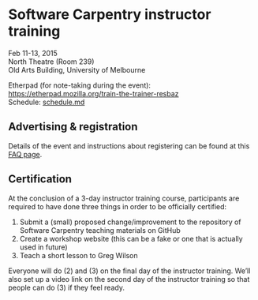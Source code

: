 # Software Carpentry instructor training

Feb 11-13, 2015  
North Theatre (Room 239)    
Old Arts Building, University of Melbourne

Etherpad (for note-taking during the event): https://etherpad.mozilla.org/train-the-trainer-resbaz  
Schedule: [schedule.md](https://github.com/resbaz/2015-02-11-instructor-training/blob/master/schedule.md)

## Advertising & registration

Details of the event and instructions about registering can be found at this [FAQ page](http://resbaz.tumblr.com/instructor-training).  
  
## Certification

At the conclusion of a 3-day instructor training course, participants are required to have done three things in order to be officially certified:  

1. Submit a (small) proposed change/improvement to the repository of Software Carpentry teaching materials on GitHub
2. Create a workshop website (this can be a fake or one that is actually used in future)
3. Teach a short lesson to Greg Wilson

Everyone will do (2) and (3) on the final day of the instructor training. We’ll also set up a video link on the second day of the instructor training so that people can do (3) if they feel ready. 
